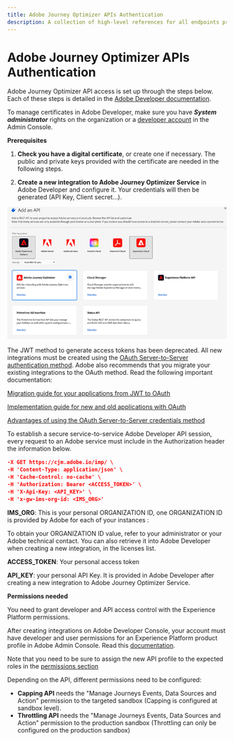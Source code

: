 ```yaml
---
title: Adobe Journey Optimizer APIs Authentication
description: A collection of high-level references for all endpoints provided by Adobe Journey Optimizer APIs.
---
```


# Adobe Journey Optimizer APIs Authentication


Adobe Journey Optimizer API access is set up through the steps below. Each of these steps is detailed in the [Adobe Developer documentation](https://developer.adobe.com/developer-console/docs/guides/services/).


<InlineAlert slots="text"/>

To manage certificates in Adobe Developer, make sure you have ***System administrator*** rights on the organization or a [developer account](https://helpx.adobe.com/enterprise/using/manage-developers.html) in the Admin Console.

**Prerequisites**

1. **Check you have a digital certificate**, or create one if necessary. The public and private keys provided with the certificate are needed in the following steps.

2. **Create a new integration to Adobe Journey Optimizer Service** in Adobe Developer and configure it. Your credentials will then be generated (API Key, Client secret...).

![](ajoconsole.png)

The JWT method to generate access tokens has been deprecated. All new integrations must be created using the [OAuth Server-to-Server authentication method](https://experienceleague.adobe.com/docs/experience-platform/landing/platform-apis/api-authentication.html#select-oauth-server-to-server). Adobe also recommends that you migrate your existing integrations to the OAuth method. Read the following important documentation:

[Migration guide for your applications from JWT to OAuth](https://developer.adobe.com/developer-console/docs/guides/authentication/ServerToServerAuthentication/migration/)

[Implementation guide for new and old applications with OAuth](https://developer.adobe.com/developer-console/docs/guides/authentication/ServerToServerAuthentication/implementation/)

[Advantages of using the OAuth Server-to-Server credentials method](https://developer.adobe.com/developer-console/docs/guides/authentication/ServerToServerAuthentication/migration/#why-oauth-server-to-server-credentials)

<!--3. **Create a JSON Web Token (JWT)** from the credentials previously generated and sign it with your private key. The JWT encodes all of the identity and security information that is needed by Adobe to verify your identity and grant you access to the API.

4. **Exchange your JWT for an Access Token** through a POST request. This Access Token will have to be used in each header of your API requests.-->

To establish a secure service-to-service Adobe Developer API session, every request to an Adobe service must include in the Authorization header the information below.

```json
-X GET https://cjm.adobe.io/imp/ \
-H 'Content-Type: application/json' \
-H 'Cache-Control: no-cache' \
-H 'Authorization: Bearer <ACCESS_TOKEN>' \
-H 'X-Api-Key: <API_KEY>' \
-H 'x-gw-ims-org-id: <IMS_ORG>'
```

**IMS_ORG**: This is your personal ORGANIZATION ID, one ORGANIZATION ID is provided by Adobe for each of your instances :

To obtain your ORGANIZATION ID value, refer to your administrator or your Adobe technical contact. You can also retrieve it into Adobe Developer when creating a new integration, in the licenses list.

**ACCESS_TOKEN**: Your personal access token

**API_KEY**: your personal API Key. It is provided in Adobe Developer after creating a new integration to Adobe Journey Optimizer Service.


**Permissions needed**

You need to grant developer and API access control with the Experience Platform permissions.

After creating integrations on Adobe Developer Console, your account must have developer and user permissions for an Experience Platform product profile in Adobe Admin Console. Read this [documentation](https://experienceleague.adobe.com/docs/experience-platform/landing/platform-apis/api-authentication.html#grant-developer-and-api-access-control).

Note that you need to be sure to assign the new API profile to the expected roles in the [permissions section](https://experienceleague.adobe.com/docs/experience-platform/landing/platform-apis/api-authentication.html#assign-api-to-a-role)

Depending on the API, different permissions need to be configured:

* **Capping API** needs the "Manage Journeys Events, Data Sources and Action" permission to the targeted sandbox (Capping is configured at sandbox level).
* **Throttling API** needs the "Manage Journeys Events, Data Sources and Action" permission to the production sandbox (Throttling can only be configured on the production sandbox) 

